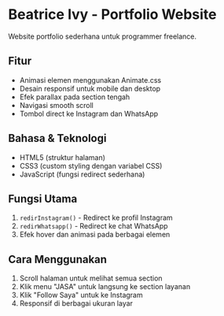# Beatrice Ivy - Portfolio Website

Website portfolio sederhana untuk programmer freelance.

## Fitur
- Animasi elemen menggunakan Animate.css
- Desain responsif untuk mobile dan desktop
- Efek parallax pada section tengah
- Navigasi smooth scroll
- Tombol direct ke Instagram dan WhatsApp

## Bahasa & Teknologi
- HTML5 (struktur halaman)
- CSS3 (custom styling dengan variabel CSS)
- JavaScript (fungsi redirect sederhana)

## Fungsi Utama
1. `redirInstagram()` - Redirect ke profil Instagram
2. `redirWhatsapp()` - Redirect ke chat WhatsApp
3. Efek hover dan animasi pada berbagai elemen

## Cara Menggunakan
1. Scroll halaman untuk melihat semua section
2. Klik menu "JASA" untuk langsung ke section layanan
3. Klik "Follow Saya" untuk ke Instagram
4. Responsif di berbagai ukuran layar